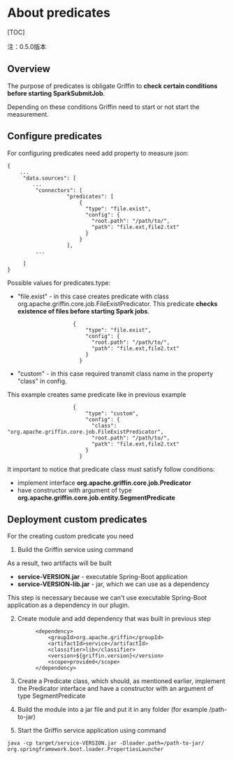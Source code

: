 # About predicates

[TOC]

注：0.5.0版本

## Overview

The purpose of predicates is obligate Griffin to **check certain conditions before starting SparkSubmitJob**. 

Depending on these conditions Griffin need to start or not start the measurement.

## Configure predicates

For configuring predicates need add property to measure json:

```
{
    ...
     "data.sources": [
        ...
         "connectors": [
                   "predicates": [
                       {
                         "type": "file.exist",
                         "config": {
                           "root.path": "/path/to/",
                           "path": "file.ext,file2.txt"
                         }
                       }
                   ],
         ...
         
     ]
}
```

Possible values for predicates.type:

- "file.exist" - in this case creates predicate with class org.apache.griffin.core.job.FileExistPredicator. This predicate **checks existence of files before starting Spark jobs**.

```
                     {
                         "type": "file.exist",
                         "config": {
                           "root.path": "/path/to/",
                           "path": "file.ext,file2.txt"
                         }
                       }
```

- "custom" - in this case required transmit class name in the property "class" in config. 

This example creates same predicate like in previous example

```
                     {
                         "type": "custom",
                         "config": {
                           "class": "org.apache.griffin.core.job.FileExistPredicator",
                           "root.path": "/path/to/",
                           "path": "file.ext,file2.txt"
                         }
                       }
```

It important to notice that predicate class must satisfy follow conditions:

- implement interface **org.apache.griffin.core.job.Predicator**
- have constructor with argument of type **org.apache.griffin.core.job.entity.SegmentPredicate**

## Deployment custom predicates

For the creating custom predicate you need 

1. Build the Griffin service using command

As a result, two artifacts will be built  

- **service-VERSION.jar** - executable Spring-Boot application
- **service-VERSION-lib.jar** - jar, which we can use as a dependency

This step is necessary because we can't use executable Spring-Boot application as a dependency in our plugin. 

2. Create module and add dependency that was built in previous step

```
         <dependency>
             <groupId>org.apache.griffin</groupId>
             <artifactId>service</artifactId>
             <classifier>lib</classifier>
             <version>${griffin.version}</version>
             <scope>provided</scope>
         </dependency>
```

3. Create a Predicate class, which should, as mentioned earlier, implement the Predicator interface and have a constructor with an argument of type SegmentPredicate

4. Build the module into a jar file and put it in any folder (for example /path-to-jar)

5. Start the Griffin service application using command 

```
java -cp target/service-VERSION.jar -Dloader.path=/path-to-jar/ org.springframework.boot.loader.PropertiesLauncher
```